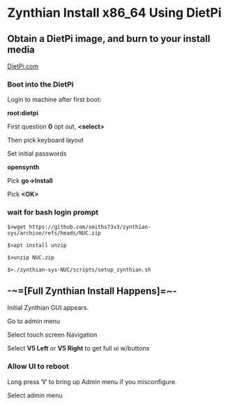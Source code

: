 # Zynthian Install x86_64 Using DietPi
## Obtain a DietPi image, and burn to your install media
[DietPi.com](https://dietpi.com)

### Boot into the DietPi
Login to machine after first boot:

**root:dietpi**

First question **0** opt out, **\<select\>**

Then pick keyboard layout

Set initial passwords

**opensynth**

Pick **go\-\>Install**

Pick **\<OK\>**

### wait for bash login prompt

```
$>wget https://github.com/smiths73v3/zynthian-sys/archive/refs/heads/NUC.zip

$>apt install unzip

$>unzip NUC.zip

$>./zynthian-sys-NUC/scripts/setup_zynthian.sh

```

## \-\~\=\[Full Zynthian Install Happens\]\=\~\-

Initial Zynthian GUI appears.

Go to admin menu

Select touch screen Navigation

Select **V5 Left** or **V5 Right** to get full ui w/buttons

### Allow UI to reboot

Long press **'i'** to bring up Admin menu if you misconfigure.

Select admin menu

